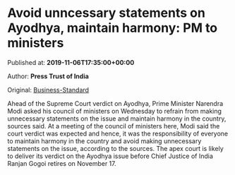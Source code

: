 
# Avoid unncessary statements on Ayodhya, maintain harmony: PM to ministers

Published at: **2019-11-06T17:35:00+00:00**

Author: **Press Trust of India**

Original: [Business-Standard](https://www.business-standard.com/article/pti-stories/avoid-unnecessary-statements-on-ayodhya-maintain-harmony-pm-to-ministers-119110601909_1.html)

Ahead of the Supreme Court verdict on Ayodhya, Prime Minister Narendra Modi asked his council of ministers on Wednesday to refrain from making unnecessary statements on the issue and maintain harmony in the country, sources said.
At a meeting of the council of ministers here, Modi said the court verdict was expected and hence, it was the responsibility of everyone to maintain harmony in the country and avoid making unnecessary statements on the issue, according to the sources.
The apex court is likely to deliver its verdict on the Ayodhya issue before Chief Justice of India Ranjan Gogoi retires on November 17.
